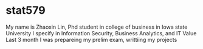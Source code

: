 # stat579

My name is Zhaoxin Lin, Phd student in college of business in Iowa state University 
I specify in Information Security, Business Analytics, and IT Value
Last 3 month I was prepareing my prelim exam, writtiing my projects


